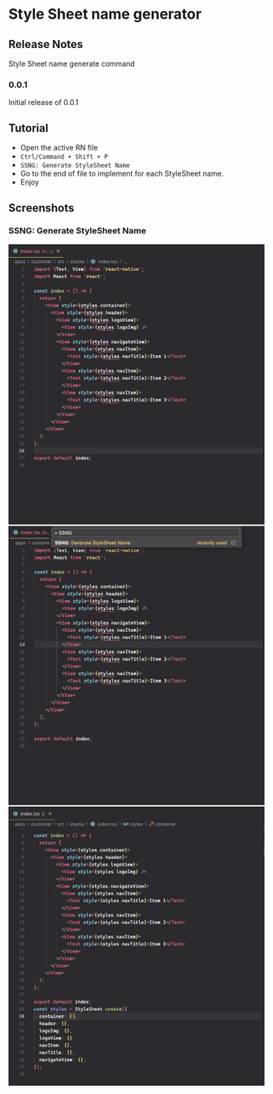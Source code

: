 # Style Sheet name generator 

## Release Notes

Style Sheet name generate command

### 0.0.1

Initial release of 0.0.1

## Tutorial

- Open the active RN file
- `Ctrl/Command + Shift + P`
- `SSNG: Generate StyleSheet Name`
- Go to the end of file to implement for each StyleSheet name.
- Enjoy

## Screenshots

### SSNG: Generate StyleSheet Name

![alt text](./screenshots/before.jpg "Writing RN Component")
![alt text](./screenshots/SSNG.jpg "Select command")
![alt text](./screenshots/after.jpg "Generated successfully")



